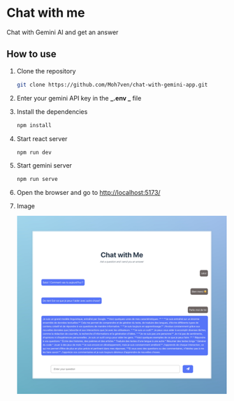 # Chat with me

Chat with Gemini AI and get an answer

## How to use

1. Clone the repository

   ```bash
   git clone https://github.com/Moh7ven/chat-with-gemini-app.git
   ```

2. Enter your gemini API key in the **_.env _** file

3. Install the dependencies

   ```bash
   npm install
   ```

4. Start react server

   ```bash
   npm run dev
   ```

5. Start gemini server

   ```bash
   npm run serve
   ```

6. Open the browser and go to [http://localhost:5173/](http://localhost:5173/)

7. Image

   ![gemini](./public/demo.jpeg)

